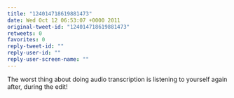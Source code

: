 ```yaml
---
title: "124014718619881473"
date: Wed Oct 12 06:53:07 +0000 2011
original-tweet-id: "124014718619881473"
retweets: 0
favorites: 0
reply-tweet-id: ""
reply-user-id: ""
reply-user-screen-name: ""
---
```

The worst thing about doing audio transcription is listening to yourself again after, during the edit!
